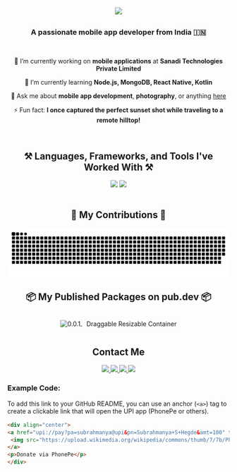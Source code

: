 <h1 align="center">
    <img src="https://readme-typing-svg.herokuapp.com/?font=Righteous&size=35&center=true&vCenter=true&width=500&height=70&duration=4000&lines=Hi+There!+👋;+I'm+Subrahmanya+S+Hegde!;&color=blue" />
</h1>


<h3 align="center">A passionate mobile app developer from India 🇮🇳</h3>

<br/>

<div align="center">

 🔭 I’m currently working on **mobile applications** at **Sanadi Technologies Private Limited**  
 
 🌱 I’m currently learning **Node.js, MongoDB, React Native, Kotlin**

💬 Ask me about **mobile app development**, **photography**, or anything [here](https://github.com/subshegde/subshegde/issues)

⚡ Fun fact: **I once captured the perfect sunset shot while traveling to a remote hilltop!**

</div>
<br/>


<h2 align="center">⚒️ Languages, Frameworks, and Tools I've Worked With ⚒️</h2>

<div align="center">
    <img src="https://skillicons.dev/icons?i=flutter,dart,firebase,supabase,sqlite,kotlin,mongodb,postman,git,github" />
    <img src="https://skillicons.dev/icons?i=html,css,python,javascript,c,cpp,java,mysql" />
</div>
<br/>


<div align="center">
  <h2>🐍 My Contributions 🐍</h2>
  <img alt="snake eating my contributions" src="https://github.com/subshegde/subshegde/blob/output/github-snake.svg" />
  </div>

  <h2 align="center">📦 My Published Packages on pub.dev 📦</h2>

<div align="center">
    <!-- Package 1 -->
    <a href="https://pub.dev/packages/draggable_resizable_container" target="_blank">
        <img src="https://img.shields.io/badge/-1-blue?style=flat-square" alt="0.0.1" style="vertical-align: middle; display: inline-block;"/>
    </a>
    <p style="display: inline-block; margin-left: 10px; vertical-align: middle;">Draggable Resizable Container</p>
</div>





<h2 align="center"> Contact Me </h2>
<div align="center">
    <a href="mailto:subrahmanyahegde460@gmail.com">
        <img src="https://img.shields.io/badge/Gmail-333333?style=for-the-badge&logo=gmail&logoColor=red" />
    </a>
    <a href="https://www.linkedin.com/in/subrahmanya-s-hegde-2329112a2" target="_blank">
        <img src="https://img.shields.io/badge/LinkedIn-0077B5?style=for-the-badge&logo=linkedin&logoColor=white" />
    </a>
    <a href="https://x.com/SSHegdeVisuals" target="_blank">
        <img src="https://img.shields.io/badge/X-000000?style=for-the-badge&logo=x&logoColor=white" />
    </a>
    <a href="https://www.youtube.com/@SSHegde.Visuals" target="_blank">
        <img src="https://img.shields.io/badge/YouTube-FF0000?style=for-the-badge&logo=youtube&logoColor=white" />
    </a>
</div>


### Example Code:
To add this link to your GitHub README, you can use an anchor (`<a>`) tag to create a clickable link that will open the UPI app (PhonePe or others).

```html
<div align="center">
<a href="upi://pay?pa=subrahmanya@upi&pn=Subrahmanya+S+Hegde&amt=100" target="_blank">
 <img src="https://upload.wikimedia.org/wikipedia/commons/thumb/7/7b/PhonePe_logo.svg/512px-PhonePe_logo.svg.png" alt="PhonePe Payment" style="height: 50px !important;width: auto;">
</a>
<p>Donate via PhonePe</p>
</div>


